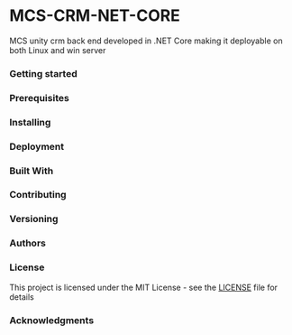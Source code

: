 # MCS-CRM-NET-CORE

MCS unity crm back end developed in .NET Core making it deployable on both Linux and win server

### Getting started

### Prerequisites

### Installing

### Deployment

### Built With

### Contributing

### Versioning

### Authors

### License
This project is licensed under the MIT License - see the [LICENSE](LICENSE) file for details

### Acknowledgments
